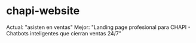 # chapi-website
Actual: "asisten en ventas" Mejor: "Landing page profesional para CHAPI - Chatbots inteligentes que cierran ventas 24/7"
